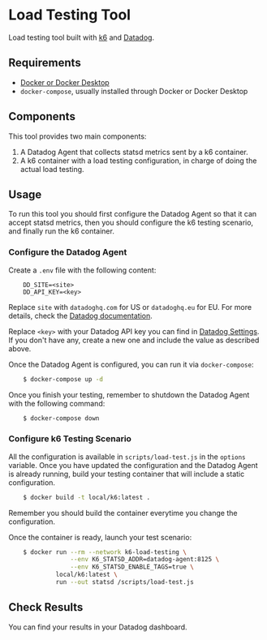 # Load Testing Tool

Load testing tool built with [k6](https://k6.io/) and [Datadog](https://www.datadoghq.com/).

## Requirements

- [Docker or Docker Desktop](https://www.docker.com/)
- `docker-compose`, usually installed through Docker or Docker Desktop

## Components

This tool provides two main components:
1. A Datadog Agent that collects statsd metrics sent by a k6 container.
2. A k6 container with a load testing configuration, in charge of doing the actual load testing.

## Usage

To run this tool you should first configure the Datadog Agent so that it can accept statsd metrics,
then you should configure the k6 testing scenario, and finally run the k6 container.

### Configure the Datadog Agent

Create a `.env` file with the following content:

```env
    DD_SITE=<site>
    DD_API_KEY=<key>
```

Replace `site` with `datadoghq.com` for US or `datadoghq.eu` for EU. For more details, check the [Datadog documentation](https://docs.datadoghq.com/getting_started/site/).

Replace `<key>` with your Datadog API key you can find in [Datadog Settings](https://app.datadoghq.eu/organization-settings/api-keys).
If you don't have any, create a new one and include the value as described above.

Once the Datadog Agent is configured, you can run it via `docker-compose`:

```bash
    $ docker-compose up -d
```

Once you finish your testing, remember to shutdown the Datadog Agent with the following command:

```bash
    $ docker-compose down
```

### Configure k6 Testing Scenario

All the configuration is available in `scripts/load-test.js` in the `options` variable. Once you have updated the configuration
and the Datadog Agent is already running, build your testing container that will include a static configuration.

```bash
    $ docker build -t local/k6:latest .
```

Remember you should build the container everytime you change the configuration.

Once the container is ready, launch your test scenario:

```bash
    $ docker run --rm --network k6-load-testing \
                 --env K6_STATSD_ADDR=datadog-agent:8125 \
                 --env K6_STATSD_ENABLE_TAGS=true \
             local/k6:latest \
             run --out statsd /scripts/load-test.js
```

## Check Results

You can find your results in your Datadog dashboard.
